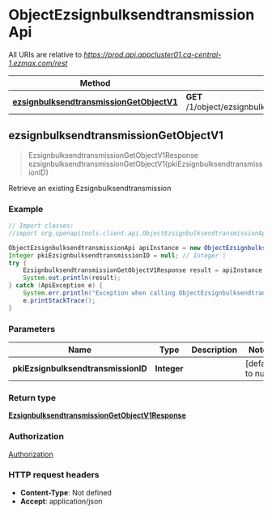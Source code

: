 # ObjectEzsignbulksendtransmissionApi

All URIs are relative to *https://prod.api.appcluster01.ca-central-1.ezmax.com/rest*

Method | HTTP request | Description
------------- | ------------- | -------------
[**ezsignbulksendtransmissionGetObjectV1**](ObjectEzsignbulksendtransmissionApi.md#ezsignbulksendtransmissionGetObjectV1) | **GET** /1/object/ezsignbulksendtransmission/{pkiEzsignbulksendtransmissionID} | Retrieve an existing Ezsignbulksendtransmission



## ezsignbulksendtransmissionGetObjectV1

> EzsignbulksendtransmissionGetObjectV1Response ezsignbulksendtransmissionGetObjectV1(pkiEzsignbulksendtransmissionID)

Retrieve an existing Ezsignbulksendtransmission



### Example

```java
// Import classes:
//import org.openapitools.client.api.ObjectEzsignbulksendtransmissionApi;

ObjectEzsignbulksendtransmissionApi apiInstance = new ObjectEzsignbulksendtransmissionApi();
Integer pkiEzsignbulksendtransmissionID = null; // Integer | 
try {
    EzsignbulksendtransmissionGetObjectV1Response result = apiInstance.ezsignbulksendtransmissionGetObjectV1(pkiEzsignbulksendtransmissionID);
    System.out.println(result);
} catch (ApiException e) {
    System.err.println("Exception when calling ObjectEzsignbulksendtransmissionApi#ezsignbulksendtransmissionGetObjectV1");
    e.printStackTrace();
}
```

### Parameters


Name | Type | Description  | Notes
------------- | ------------- | ------------- | -------------
 **pkiEzsignbulksendtransmissionID** | **Integer**|  | [default to null]

### Return type

[**EzsignbulksendtransmissionGetObjectV1Response**](EzsignbulksendtransmissionGetObjectV1Response.md)

### Authorization

[Authorization](../README.md#Authorization)

### HTTP request headers

- **Content-Type**: Not defined
- **Accept**: application/json

